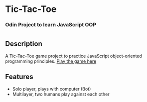 # Tic-Tac-Toe

### Odin Project to learn JavaScript OOP

#

## Description

A Tic-Tac-Toe game project to practice JavaScript object-oriented programming principles. [Play the game here](https://xolicle.github.io/Tic-Tac-Toe/)

## Features

- Solo player, plays with computer (Bot)
- Multilayer, two humans play against each other
